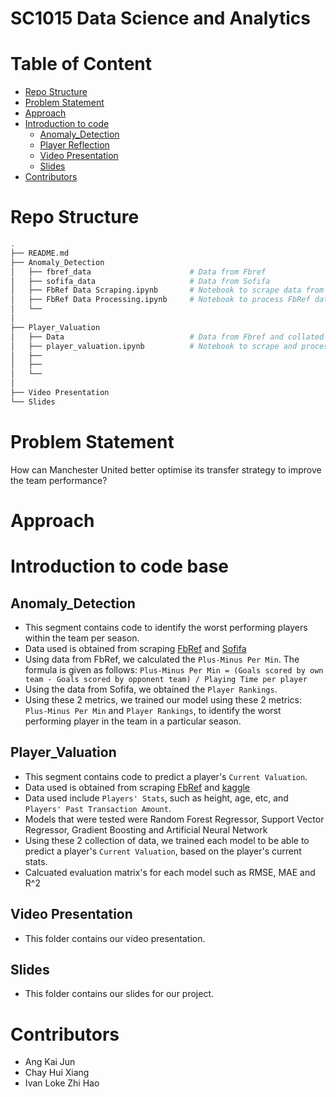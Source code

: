 # SC1015 Data Science and Analytics

# Table of Content
- [Repo Structure](#Repo-Structure)
- [Problem Statement](#Problem-Statement)
- [Approach](#Approach)
- [Introduction to code](#Introduction-to-code)
  * [Anomaly_Detection](#Anomaly_Detection)
  * [Player Reflection](#Player_Valuation)
  * [Video Presentation](#Video-Presentation)
  * [Slides](#Slides)
- [Contributors](#Contributors)

# Repo Structure
```bash
.
├── README.md
├── Anomaly_Detection
│   ├── fbref_data                      # Data from Fbref
│   ├── sofifa_data                     # Data from Sofifa
│   ├── FbRef Data Scraping.ipynb       # Notebook to scrape data from FbRef
│   ├── FbRef Data Processing.ipynb     # Notebook to process FbRef data
│   └── 
│
├── Player_Valuation
│   ├── Data                            # Data from Fbref and collated data from kaggle
│   ├── player_valuation.ipynb          # Notebook to scrape and process player valuation
│   ├── 
│   ├── 
│   └── 
│
├── Video Presentation
└── Slides
```
# Problem Statement
How can Manchester United better optimise its transfer strategy to improve the team performance?


# Approach


# Introduction to code base

## Anomaly_Detection
- This segment contains code to identify the worst performing players within the team per season.
- Data used is obtained from scraping [FbRef]('https://fbref.com/en/') and [Sofifa](https://sofifa.com/)
- Using data from FbRef, we calculated the `Plus-Minus Per Min`. The formula is given as follows: 
`Plus-Minus Per Min = (Goals scored by own team - Goals scored by opponent team) / Playing Time per player`
- Using the data from Sofifa, we obtained the `Player Rankings`.
- Using these 2 metrics, we trained our model using these 2 metrics: `Plus-Minus Per Min` and `Player Rankings`, to identify the worst performing player in the team in a particular season.

## Player_Valuation
- This segment contains code to predict a player's `Current Valuation`.
- Data used is obtained from scraping [FbRef]('https://fbref.com/en/') and [kaggle](https://www.kaggle.com/datasets/davidcariboo/player-scores?select=player_valuations.csv)
- Data used include `Players' Stats`, such as height, age, etc, and `Players' Past Transaction Amount`.
- Models that were tested were Random Forest Regressor, Support Vector Regressor, Gradient Boosting and Artificial Neural Network
- Using these 2 collection of data, we trained each model to be able to predict a player's `Current Valuation`, based on the player's current stats.
- Calcuated evaluation matrix's for each model such as RMSE, MAE and R^2

## Video Presentation
- This folder contains our video presentation.

## Slides
- This folder contains our slides for our project.

# Contributors
- Ang Kai Jun
- Chay Hui Xiang
- Ivan Loke Zhi Hao
